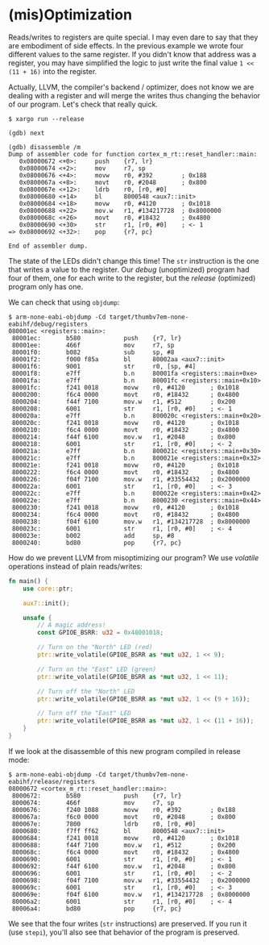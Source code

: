 # (mis)Optimization

Reads/writes to registers are quite special. I may even dare to say that they are embodiment of side
effects. In the previous example we wrote four different values to the same register. If you didn't
know that address was a register, you may have simplified the logic to just write the final value `1
<< (11 + 16)` into the register.

Actually, LLVM, the compiler's backend / optimizer, does not know we are dealing with a register and
will merge the writes thus changing the behavior of our program. Let's check that really quick.

``` console
$ xargo run --release

(gdb) next

(gdb) disassemble /m
Dump of assembler code for function cortex_m_rt::reset_handler::main:
   0x08000672 <+0>:     push    {r7, lr}
   0x08000674 <+2>:     mov     r7, sp
   0x08000676 <+4>:     movw    r0, #392        ; 0x188
   0x0800067a <+8>:     movt    r0, #2048       ; 0x800
   0x0800067e <+12>:    ldrb    r0, [r0, #0]
   0x08000680 <+14>     bl      8000548 <aux7::init>
   0x08000684 <+18>     movw    r0, #4120       ; 0x1018
   0x08000688 <+22>     mov.w   r1, #134217728  ; 0x8000000
   0x0800068c <+26>     movt    r0, #18432      ; 0x4800
   0x08000690 <+30>     str     r1, [r0, #0]    ; <- 1
=> 0x08000692 <+32>:    pop     {r7, pc}

End of assembler dump.
```

The state of the LEDs didn't change this time! The `str` instruction is the one that writes a value
to the register. Our *debug* (unoptimized) program had four of them, one for each write to the
register, but the *release* (optimized) program only has one.

We can check that using `objdump`:

``` console
$ arm-none-eabi-objdump -Cd target/thumbv7em-none-eabihf/debug/registers
080001ec <registers::main>:
 80001ec:       b580            push    {r7, lr}
 80001ee:       466f            mov     r7, sp
 80001f0:       b082            sub     sp, #8
 80001f2:       f000 f85a       bl      80002aa <aux7::init>
 80001f6:       9001            str     r0, [sp, #4]
 80001f8:       e7ff            b.n     80001fa <registers::main+0xe>
 80001fa:       e7ff            b.n     80001fc <registers::main+0x10>
 80001fc:       f241 0018       movw    r0, #4120       ; 0x1018
 8000200:       f6c4 0000       movt    r0, #18432      ; 0x4800
 8000204:       f44f 7100       mov.w   r1, #512        ; 0x200
 8000208:       6001            str     r1, [r0, #0]    ; <- 1
 800020a:       e7ff            b.n     800020c <registers::main+0x20>
 800020c:       f241 0018       movw    r0, #4120       ; 0x1018
 8000210:       f6c4 0000       movt    r0, #18432      ; 0x4800
 8000214:       f44f 6100       mov.w   r1, #2048       ; 0x800
 8000218:       6001            str     r1, [r0, #0]    ; <- 2
 800021a:       e7ff            b.n     800021c <registers::main+0x30>
 800021c:       e7ff            b.n     800021e <registers::main+0x32>
 800021e:       f241 0018       movw    r0, #4120       ; 0x1018
 8000222:       f6c4 0000       movt    r0, #18432      ; 0x4800
 8000226:       f04f 7100       mov.w   r1, #33554432   ; 0x2000000
 800022a:       6001            str     r1, [r0, #0]    ; <- 3
 800022c:       e7ff            b.n     800022e <registers::main+0x42>
 800022e:       e7ff            b.n     8000230 <registers::main+0x44>
 8000230:       f241 0018       movw    r0, #4120       ; 0x1018
 8000234:       f6c4 0000       movt    r0, #18432      ; 0x4800
 8000238:       f04f 6100       mov.w   r1, #134217728  ; 0x8000000
 800023c:       6001            str     r1, [r0, #0]    ; <- 4
 800023e:       b002            add     sp, #8
 8000240:       bd80            pop     {r7, pc}
```

How do we prevent LLVM from misoptimizing our program? We use *volatile* operations instead of plain
reads/writes:

``` rust
fn main() {
    use core::ptr;

    aux7::init();

    unsafe {
        // A magic address!
        const GPIOE_BSRR: u32 = 0x48001018;

        // Turn on the "North" LED (red)
        ptr::write_volatile(GPIOE_BSRR as *mut u32, 1 << 9);

        // Turn on the "East" LED (green)
        ptr::write_volatile(GPIOE_BSRR as *mut u32, 1 << 11);

        // Turn off the "North" LED
        ptr::write_volatile(GPIOE_BSRR as *mut u32, 1 << (9 + 16));

        // Turn off the "East" LED
        ptr::write_volatile(GPIOE_BSRR as *mut u32, 1 << (11 + 16));
    }
}
```

If we look at the disassemble of this new program compiled in release mode:

``` console
$ arm-none-eabi-objdump -Cd target/thumbv7em-none-eabihf/release/registers
08000672 <cortex_m_rt::reset_handler::main>:
 8000672:       b580            push    {r7, lr}
 8000674:       466f            mov     r7, sp
 8000676:       f240 1088       movw    r0, #392        ; 0x188
 800067a:       f6c0 0000       movt    r0, #2048       ; 0x800
 800067e:       7800            ldrb    r0, [r0, #0]
 8000680:       f7ff ff62       bl      8000548 <aux7::init>
 8000684:       f241 0018       movw    r0, #4120       ; 0x1018
 8000688:       f44f 7100       mov.w   r1, #512        ; 0x200
 800068c:       f6c4 0000       movt    r0, #18432      ; 0x4800
 8000690:       6001            str     r1, [r0, #0]    ; <- 1
 8000692:       f44f 6100       mov.w   r1, #2048       ; 0x800
 8000696:       6001            str     r1, [r0, #0]    ; <- 2
 8000698:       f04f 7100       mov.w   r1, #33554432   ; 0x2000000
 800069c:       6001            str     r1, [r0, #0]    ; <- 3
 800069e:       f04f 6100       mov.w   r1, #134217728  ; 0x8000000
 80006a2:       6001            str     r1, [r0, #0]    ; <- 4
 80006a4:       bd80            pop     {r7, pc}
```

We see that the four writes (`str` instructions) are preserved. If you run it (use `stepi`), you'll
also see that behavior of the program is preserved.
